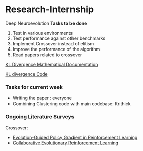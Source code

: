 # Research-Internship
Deep Neuroevolution
**Tasks to be done**
1. Test in various environments
2. Test performance against other benchmarks
3. Implement Crossover instead of elitism
4. Improve the performance of the algorithm
5. Read papers related to crossover

[KL Divergence Mathematical Documentation](https://en.wikipedia.org/wiki/Multivariate_normal_distribution#Kullback.E2.80.93Leibler_divergence)

[KL divergence Code](https://github.com/chiragsamal/Research-Internship/blob/master/trpo-master/trpo/policy.py)

### Tasks for current week
- Writing the paper : everyone
- Combining Clustering code with main codebase: Krithick

### Ongoing Literature Surveys

Crossover: 
 - [Evolution-Guided Policy Gradient in Reinforcement Learning](https://arxiv.org/pdf/1805.07917v2.pdf)
 - [Collaborative Evolutionary Reinforcement Learning](https://arxiv.org/pdf/1905.00976.pdf)
